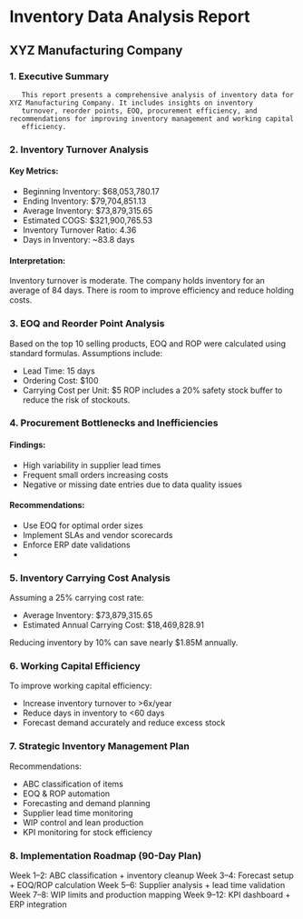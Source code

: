 # Inventory Data Analysis Report

## XYZ Manufacturing Company

### 1. Executive Summary
       This report presents a comprehensive analysis of inventory data for XYZ Manufacturing Company. It includes insights on inventory 
       turnover, reorder points, EOQ, procurement efficiency, and recommendations for improving inventory management and working capital 
       efficiency.
       
### 2. Inventory Turnover Analysis
#### Key Metrics:
- Beginning Inventory: $68,053,780.17
- Ending Inventory: $79,704,851.13
- Average Inventory: $73,879,315.65
- Estimated COGS: $321,900,765.53
- Inventory Turnover Ratio: 4.36
- Days in Inventory: ~83.8 days

#### Interpretation:
Inventory turnover is moderate. The company holds inventory for an average of 84 days. There is room to improve efficiency and reduce holding costs.

### 3. EOQ and Reorder Point Analysis
Based on the top 10 selling products, EOQ and ROP were calculated using standard formulas. Assumptions include:
- Lead Time: 15 days
- Ordering Cost: $100
- Carrying Cost per Unit: $5
ROP includes a 20% safety stock buffer to reduce the risk of stockouts.

### 4. Procurement Bottlenecks and Inefficiencies
#### Findings:
- High variability in supplier lead times
- Frequent small orders increasing costs
- Negative or missing date entries due to data quality issues

#### Recommendations:
- Use EOQ for optimal order sizes
- Implement SLAs and vendor scorecards
- Enforce ERP date validations
- 
### 5. Inventory Carrying Cost Analysis
Assuming a 25% carrying cost rate:
- Average Inventory: $73,879,315.65
- Estimated Annual Carrying Cost: $18,469,828.91

Reducing inventory by 10% can save nearly $1.85M annually.

### 6. Working Capital Efficiency
To improve working capital efficiency:
- Increase inventory turnover to >6x/year
- Reduce days in inventory to <60 days
- Forecast demand accurately and reduce excess stock
  
### 7. Strategic Inventory Management Plan
Recommendations:
- ABC classification of items
- EOQ & ROP automation
- Forecasting and demand planning
- Supplier lead time monitoring
- WIP control and lean production
- KPI monitoring for stock efficiency
  
### 8. Implementation Roadmap (90-Day Plan)
Week 1–2: ABC classification + inventory cleanup
Week 3–4: Forecast setup + EOQ/ROP calculation
Week 5–6: Supplier analysis + lead time validation
Week 7–8: WIP limits and production mapping
Week 9–12: KPI dashboard + ERP integration
